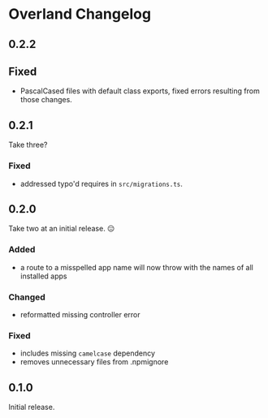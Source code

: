 # Overland Changelog
## 0.2.2
## Fixed
- PascalCased files with default class exports, fixed errors resulting from those changes.

## 0.2.1
Take three?

### Fixed
- addressed typo'd requires in `src/migrations.ts`.

## 0.2.0
Take two at an initial release. 😑

### Added
- a route to a misspelled app name will now throw with the names of all installed apps

### Changed
- reformatted missing controller error

### Fixed
- includes missing `camelcase` dependency
- removes unnecessary files from .npmignore

## 0.1.0
Initial release.